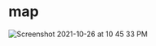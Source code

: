 # map
![Screenshot 2021-10-26 at 10 45 33 PM](https://user-images.githubusercontent.com/65220903/138929331-b5477d3d-dec8-4714-ad84-f01c232fa34f.png)
